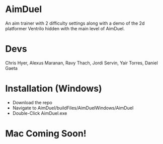 # AimDuel
An aim trainer with 2 difficulty settings along with a demo of the 2d platformer Ventrilo hidden with the main level of AimDuel.

# Devs
Chris Hyer, Alexus Maranan, Ravy Thach, Jordi Servin, Yair Torres, Daniel Gaeta

# Installation (Windows)
- Download the repo
- Navigate to AimDuel/buildFiles/AimDuelWindows/AimDuel
- Double-Click AimDuel.exe

# Mac Coming Soon!